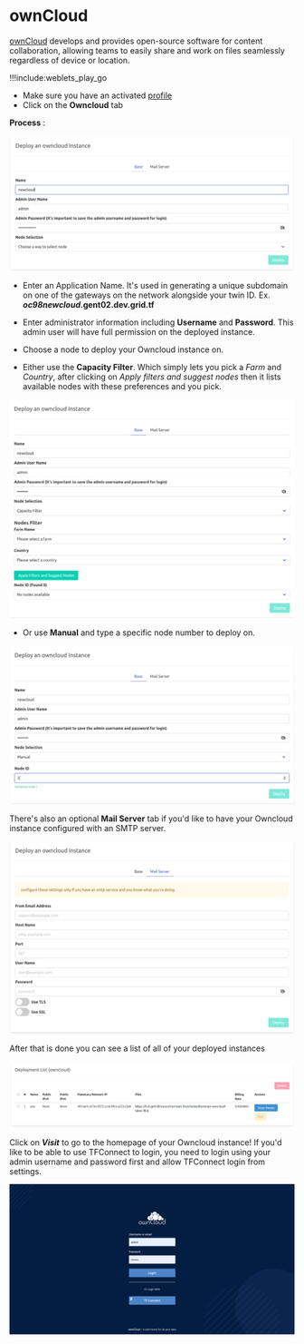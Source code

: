 # ownCloud

[ownCloud](https://owncloud.com/) develops and provides open-source software for content collaboration, allowing teams to easily share and work on files seamlessly regardless of device or location.


!!!include:weblets_play_go
- Make sure you have an activated [profile](weblets_profile_manager)
- Click on the **Owncloud** tab

__Process__ :

![](img/owncloud1.png)

- Enter an Application Name. It's used in generating a unique subdomain on one of the gateways on the network alongside your twin ID. Ex. ***oc98newcloud*.gent02.dev.grid.tf**

- Enter administrator information including **Username** and **Password**. This admin user will have full permission on the deployed instance.

- Choose a node to deploy your Owncloud instance on.

- Either use the **Capacity Filter**. Which simply lets you pick a *Farm* and *Country*, after clicking on *Apply filters and suggest nodes* then it lists available nodes with these preferences and you pick.

![](img/owncloud2.png)

- Or use **Manual** and type a specific node number to deploy on.

![](img/owncloud3.png)

There's also an optional **Mail Server** tab if you'd like to have your Owncloud instance configured with an SMTP server.

![](img/owncloud4.png)

After that is done you can see a list of all of your deployed instances

![](img/owncloud5.png)

Click on ***Visit*** to go to the homepage of your Owncloud instance! If you'd like to be able to use TFConnect to login, you need to login using your admin username and password first and allow TFConnect login from settings.

![](img/owncloud6.png)
